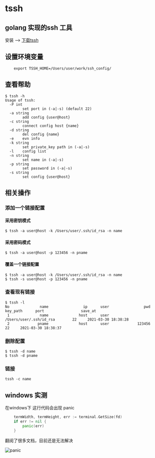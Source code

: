 # tssh

## golang 实现的ssh 工具

安装 --> [下载tssh](https://github.com/luanruisong/tssh/releases/download/v1.0.0/tssh)

## 设置环境变量

```shell
    export TSSH_HOME=/Users/user/work/ssh_config/
```

## 查看帮助

```shell
$ tssh -h
Usage of tssh:
  -P int
    	set port in (-a|-s) (default 22)
  -a string
    	add config {user@host}
  -c string
    	connect config host {name}
  -d string
    	del config {name}
  -e	evn info
  -k string
    	set private_key path in (-a|-s)
  -l	config list
  -n string
    	set name in (-a|-s)
  -p string
    	set password in (-a|-s)
  -s string
    	set config {user@host}
```

## 相关操作

### 添加一个链接配置

#### 采用密钥模式

```shell
$ tssh -a user@host -k /Users/user/.ssh/id_rsa -n name
```

#### 采用密码模式

```shell
$ tssh -a user@host -p 123456 -n pname
```

#### 覆盖一个链接配置

```shell
$ tssh -a user@host -k /Users/user/.ssh/id_rsa -n name
$ tssh -s user@host -p 123456 -n pname
```

### 查看现有链接

```shell
$ tssh -l
No              name                ip      user                pwd                    key_path      port                 save_at
 1              name              host      user                        /Users/user/.ssh/id_rsa        22     2021-03-30 18:38:28
 2             pname              host      user             123456                                    22     2021-03-30 18:38:37
```

### 删除配置

```shell
$ tssh -d name
$ tssh -d pname
```

### 链接

```shell
tssh -c name
```


## windows 实测

在windows下 这行代码会出现 panic

```go
    termWidth, termHeight, err := terminal.GetSize(fd)
    if err != nil {
        panic(err)
    }
```

翻阅了很多文档，目前还是无法解决

![panic](https://blog-img.luanruisong.com/blog/img/20210330183152.png)